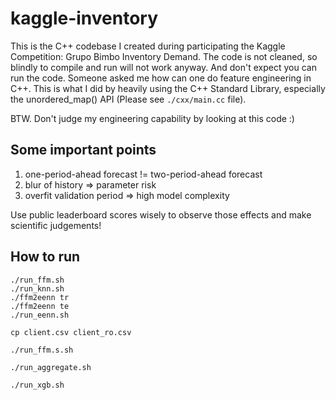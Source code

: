 # kaggle-inventory

This is the C++ codebase I created during participating the Kaggle Competition: Grupo Bimbo Inventory Demand. The code is not cleaned, so blindly to compile and run will not work anyway. And don't expect you can run the code. Someone asked me how can one do feature engineering in C++. This is what I did by heavily using the C++ Standard Library, especially the unordered_map() API (Please see `./cxx/main.cc` file). 

BTW. Don't judge my engineering capability by looking at this code :)

## Some important points

1. one-period-ahead forecast != two-period-ahead forecast
2. blur of history => parameter risk
3. overfit validation period => high model complexity

Use public leaderboard scores wisely to observe those effects and make scientific judgements!

## How to run
```
./run_ffm.sh
./run_knn.sh
./ffm2eenn tr
./ffm2eenn te
./run_eenn.sh

cp client.csv client_ro.csv

./run_ffm.s.sh

./run_aggregate.sh

./run_xgb.sh
```
